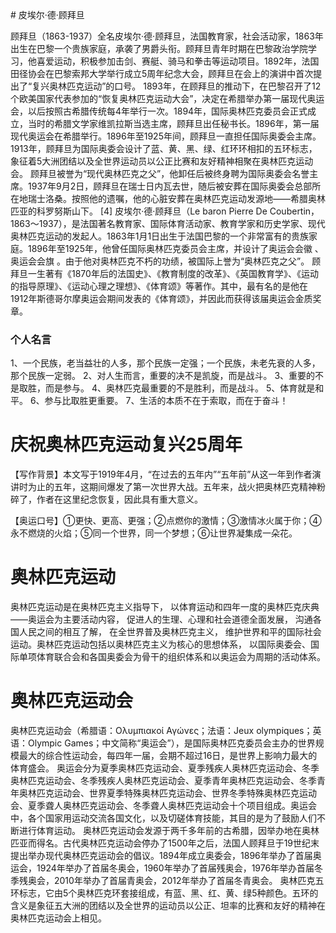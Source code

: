 <meta charset="utf-8">
#  皮埃尔·德·顾拜旦

顾拜旦（1863-1937）全名皮埃尔·德·顾拜旦，法国教育家，社会活动家，1863年出生在巴黎一个贵族家庭，承袭了男爵头衔。顾拜旦青年时期在巴黎政治学院学习，他喜爱运动，积极参加击剑、赛艇、骑马和拳击等运动项目。1892年，法国田径协会在巴黎索邦大学举行成立5周年纪念大会，顾拜旦在会上的演讲中首次提出了“复兴奥林匹克运动”的口号。
1893年，在顾拜旦的推动下，在巴黎召开了12个欧美国家代表参加的“恢复奥林匹克运动大会”，决定在希腊举办第一届现代奥运会，以后按照古希腊传统每4年举行一次。1894年，国际奥林匹克委员会正式成立，当时的希腊文学家维凯拉斯当选主席，顾拜旦出任秘书长。1896年，第一届现代奥运会在希腊举行。1896年至1925年间，顾拜旦一直担任国际奥委会主席。
1913年，顾拜旦为国际奥委会设计了蓝、黄、黑、绿、红环环相扣的五环标志，象征着5大洲团结以及全世界运动员以公正比赛和友好精神相聚在奥林匹克运动会。
顾拜旦被誉为“现代奥林匹克之父”，他卸任后被终身聘为国际奥委会名誉主席。1937年9月2日，顾拜旦在瑞士日内瓦去世，随后被安葬在国际奥委会总部所在地瑞士洛桑。按照他的遗嘱，他的心脏安葬在奥林匹克运动发源地——希腊奥林匹亚的科罗努斯山下。 [4]
皮埃尔·德·顾拜旦（Le baron Pierre De Coubertin，1863～1937），是法国著名教育家、国际体育活动家、教育学家和历史学家、现代奥林匹克运动的发起人。1863年1月1日出生于法国巴黎的一个非常富有的贵族家庭。1896年至1925年，他曾任国际奥林匹克委员会主席，并设计了奥运会会徽 、奥运会会旗 。由于他对奥林匹克不朽的功绩，被国际上誉为“奥林匹克之父”。
顾拜旦一生著有《1870年后的法国史》、《教育制度的改革》、《英国教育学》、《运动的指导原理》、《运动心理之理想》、《体育颂》等著作。其中，最有名的是他在1912年斯德哥尔摩奥运会期间发表的《体育颂》，并因此而获得该届奥运会金质奖章。
### 个人名言
1、一个民族，老当益壮的人多，那个民族一定强；一个民族，未老先衰的人多，那个民族一定弱。
2、对人生而言，重要的决不是凯旋，而是战斗。
3、重要的不是取胜，而是参与。
4、奥林匹克最重要的不是胜利，而是战斗。
5、体育就是和平。
6、参与比取胜更重要。
7、生活的本质不在于索取，而在于奋斗！

# 庆祝奥林匹克运动复兴25周年
【写作背景】本文写于1919年4月，“在过去的五年内”“五年前”从这一年到作者演讲时为止的五年，这期间爆发了第一次世界大战。五年来，战火把奥林匹克精神粉碎了，作者在这里纪念恢复，因此具有重大意义。

【奥运口号】①更快、更高、更强；②点燃你的激情；③激情冰火属于你；④永不燃烧的火焰；⑤同一个世界，同一个梦想；⑥让世界凝集成一朵花。



# 奥林匹克运动
奥林匹克运动是在奥林匹克主义指导下， 以体育运动和四年一度的奥林匹克庆典——奥运会为主要活动内容， 促进人的生理、心理和社会道德全面发展， 沟通各国人民之间的相互了解， 在全世界普及奥林匹克主义， 维护世界和平的国际社会运动。奥林匹克运动包括以奥林匹克主义为核心的思想体系， 以国际奥委会、国际单项体育联合会和各国奥委会为骨干的组织体系和以奥运会为周期的活动体系。

# 奥林匹克运动会
奥林匹克运动会（希腊语：Ολυμπιακοί Αγώνες；法语：Jeux olympiques；英语：Olympic Games；中文简称“奥运会”），是国际奥林匹克委员会主办的世界规模最大的综合性运动会，每四年一届，会期不超过16日，是世界上影响力最大的体育盛会。
奥运会分为夏季奥林匹克运动会、夏季残疾人奥林匹克运动会、冬季奥林匹克运动会、冬季残疾人奥林匹克运动会、夏季青年奥林匹克运动会、冬季青年奥林匹克运动会、世界夏季特殊奥林匹克运动会、世界冬季特殊奥林匹克运动会、夏季聋人奥林匹克运动会、冬季聋人奥林匹克运动会十个项目组成。奥运会中，各个国家用运动交流各国文化，以及切磋体育技能，其目的是为了鼓励人们不断进行体育运动。
奥林匹克运动会发源于两千多年前的古希腊，因举办地在奥林匹亚而得名。古代奥林匹克运动会停办了1500年之后，法国人顾拜旦于19世纪末提出举办现代奥林匹克运动会的倡议。1894年成立奥委会，1896年举办了首届奥运会，1924年举办了首届冬奥会，1960年举办了首届残奥会，1976年举办首届冬季残奥会，2010年举办了首届青奥会，2012年举办了首届冬青奥会。
奥林匹克五环标志，它由5个奥林匹克环套接组成，有蓝、黑、红、黄、绿5种颜色。五环的含义是象征五大洲的团结以及全世界的运动员以公正、坦率的比赛和友好的精神在奥林匹克运动会上相见。

